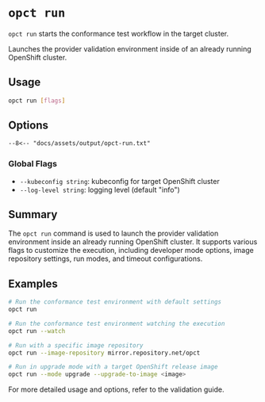# `opct run`

`opct run` starts the conformance test workflow in the target cluster.

Launches the provider validation environment inside of an already running OpenShift cluster.

## Usage

```sh
opct run [flags]
```

## Options

```txt
--8<-- "docs/assets/output/opct-run.txt"
```

### Global Flags

- `--kubeconfig string`: kubeconfig for target OpenShift cluster
- `--log-level string`: logging level (default "info")

## Summary

The `opct run` command is used to launch the provider validation environment inside an already running OpenShift cluster. It supports various flags to customize the execution, including developer mode options, image repository settings, run modes, and timeout configurations.

## Examples

```sh
# Run the conformance test environment with default settings
opct run

# Run the conformance test environment watching the execution
opct run --watch

# Run with a specific image repository
opct run --image-repository mirror.repository.net/opct

# Run in upgrade mode with a target OpenShift release image
opct run --mode upgrade --upgrade-to-image <image>
```

For more detailed usage and options, refer to the validation guide.

